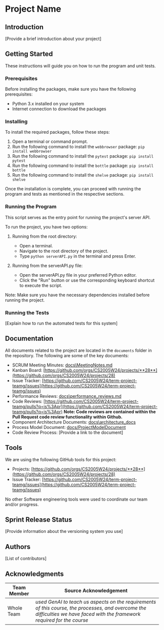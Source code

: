 # Project Name

## Introduction

[Provide a brief introduction about your project]

## Getting Started

These instructions will guide you on how to run the program and unit tests.

### Prerequisites

Before installing the packages, make sure you have the following prerequisites:

* Python 3.x installed on your system
* Internet connection to download the packages

### Installing

To install the required packages, follow these steps:

1. Open a terminal or command prompt.
2. Run the following command to install the `webbrowser` package: ```pip install webbrowser```
3. Run the following command to install the `pytest` package: ```pip install pytest```
4. Run the following command to install the `bottle` package: ```pip install bottle```
5. Run the following command to install the `shelve` package: ```pip install shelve```

Once the installation is complete, you can proceed with running the program and tests as mentioned in the respective sections.

### Running the Program

This script serves as the entry point for running the project's server API.

To run the project, you have two options:

1. Running from the root directory:
    * Open a terminal.
    * Navigate to the root directory of the project.
    * Type `python serverAPI.py` in the terminal and press Enter.

2. Running from the serverAPI.py file:
    * Open the serverAPI.py file in your preferred Python editor.
    * Click the "Run" button or use the corresponding keyboard shortcut to execute the script.

Note: Make sure you have the necessary dependencies installed before running the project.

### Running the Tests

[Explain how to run the automated tests for this system]

## Documentation

All documents related to the project are located in the `documents` folder in the repository. The following are some of the key documents:

* SCRUM Meeting Minutes: [docs\MeetingNotes.md](docs\MeetingNotes.md)
* Kanban Board: [https://github.com/orgs/CS2005W24/projects/**28**](https://github.com/orgs/CS2005W24/projects/28)
* Issue Tracker: [https://github.com/CS2005W24/term-project-teamg/issues](https://github.com/CS2005W24/term-project-teamg/issues)
* Performance Reviews: [docs\performance_reviews.md](docs\performance_reviews.md)
* Code Reviews: [https://github.com/CS2005W24/term-project-teamg/pulls?q=is%3Apr](https://github.com/CS2005W24/term-project-teamg/pulls?q=is%3Apr) **Note: Code reviews are contained within the Pull Request code review functionality within Github.**
* Component Architecture Documents: [docs\architecture_docs](docs\architecture_docs)
* Process Model Document: [docs/ProjectModelDocument](https://github.com/CS2005W24/term-project-teamg/blob/master/docs/ProcessModelDocument.md)
* Code Review Process: [Provide a link to the document]

## Tools

We are using the following GitHub tools for this project:

* Projects: [https://github.com/orgs/CS2005W24/projects/**28**](https://github.com/orgs/CS2005W24/projects/28)
* Issue Tracker: [https://github.com/CS2005W24/term-project-teamg/issues](https://github.com/CS2005W24/term-project-teamg/issues)

No other Software engineering tools were used to coordinate our team and/or progress.

## Sprint Release Status

[Provide information about the versioning system you use]

## Authors

[List of contributors]

## Acknowledgments

| Team Member | Source Acknowledgement |
| ----- | ----- |
| Whole Team | *used GenAI to teach us aspects on the requirements of this course, the processes, and overcome the difficulties we have faced with the framework required for the course* |

